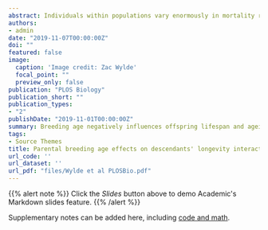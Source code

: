 ```yaml
---
abstract: Individuals within populations vary enormously in mortality risk and longevity, but the causes of this variation remain poorly understood. A potentially important and phylogenetically widespread source of such variation is maternal age at breeding, which typically has negative effects on offspring longevity. Here, we show that paternal age can affect offspring longevity as strongly as maternal age does and that breeding age effects can interact over 2 generations in both matrilines and patrilines. We manipulated maternal and paternal ages at breeding over 2 generations in the neriid fly Telostylinus angusticollis. To determine whether breeding age effects can be modulated by the environment, we also manipulated larval diet and male competitive environment in the first generation. We found separate and interactive effects of parental and grand-parental ages at breeding on descendants' mortality rate and life span in both matrilines and patrilines. These breeding age effects were not modulated by grand-parental larval diet quality or competitive environment. Our findings suggest that variation in maternal and paternal ages at breeding could contribute substantially to intrapopulation variation in mortality and longevity.
authors:
- admin
date: "2019-11-07T00:00:00Z"
doi: ""
featured: false
image:
  caption: 'Image credit: Zac Wylde'
  focal_point: ""
  preview_only: false
publication: "PLOS Biology"
publication_short: ""
publication_types:
- "2"
publishDate: "2019-11-01T00:00:00Z"
summary: Breeding age negatively influences offspring lifespan and ageing over two generations in both patrilines and matrilines.
tags:
- Source Themes
title: Parental breeding age effects on descendants' longevity interact over 2 generations in matrilines and patrilines
url_code: ''
url_dataset: ''
url_pdf: "files/Wylde et al PLOSBio.pdf"
---
```


{{% alert note %}}
Click the *Slides* button above to demo Academic's Markdown slides feature.
{{% /alert %}}

Supplementary notes can be added here, including [code and math](https://sourcethemes.com/academic/docs/writing-markdown-latex/).
